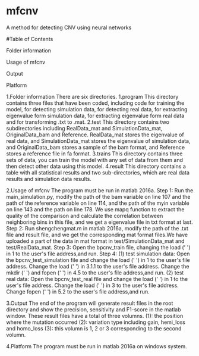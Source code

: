 # mfcnv
A method for detecting CNV  using neural networks

#Table of Contents

Folder information

Usage of mfcnv

Output

Platform

1.Folder information
There are six directories. 1.program This directory contains three files that have been coded, including code for training the model, for detecting simulation data, for detecting real data, for extracting eigenvalue form simulation data, for extracting eigenvalue form real data and for transforming .txt to .mat. 2.test This directory contains two subdirectories including RealData_mat and SimulationData_mat, OriginalData_bam and Reference. RealData_mat stores the eigenvalue of real data, and SimulationData_mat stores the eigenvalue of simulation data, and OriginalData_bam stores a sample of the bam format, and Reference stores a reference file in fa format.  3.trains This directory contains three sets of data, you can train the model with any set of data from them and then detect other data using this model. 4.result This directory contains a table with all statistical results and two sub-directories, which are real data results and simulation data results.

2.Usage of mfcnv
The program must be run in matlab 2016a.
Step 1:
Run the main_simulation.py, modify the path of the bam variable on line 107 and the path of the reference variable on line 114, and the path of the myin variable on line 143 and the path on line 178. We use mapq function to extract the quality of the comparison and calculate the correlation between neighboring bins in this file, and we get a eigenvalue file in txt format at last. 
Step 2:
Run shengchengmat.m in matlab 2016a, modify the path of the .txt file and result file, and we get the corresponding mat format files.We have uploaded a part of the data in mat format in test/SimulationData_mat and test/RealData_mat.
Step 3:
Open the bpcnv_train file, changing the load (' ') in 1 to the user's file address,and run.
Step 4:
(1) test simulation data:
Open the bpcnv_test_simulation file and change the load (' ') in 1 to the user's file address.
Change the load (' ') in 3.1.1 to the user's file address.
Change the mkdir (' ') and fopen (' ') in 4.5 to the user's file address,and run.
(2) test real data:
Open the bpcnv_test_real file and change the load (' ') in 1 to the user's file address.
Change the load (' ') in 3 to the user's file address.
Change fopen (' ') in 5.2 to the user's file address,and run.

3.Output
The end of the program will generate result files in the root directory and show the precision, sensitivity and F1-score in the matlab window. These result files have a total of three volumns. (1): the position where the mutation occurred (2): variation type including gain, hemi_loss and homo_loss (3): this volumn is 1, 2 or 3 corresponding to the second volumn.

4.Platform
The program must be run in matlab 2016a on windows system.
